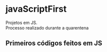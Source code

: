 # javaScriptFirst

Projetos em JS.     
Processo realizado durante a quarentena           
   
## Primeiros códigos feitos em JS       
<br>          
